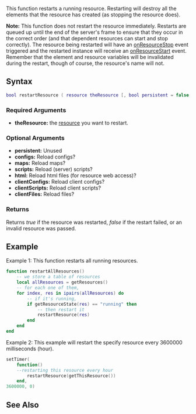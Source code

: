 This function restarts a running resource. Restarting will destroy all the elements that the resource has created (as stopping the resource does).

**Note:** This function does not restart the resource immediately. Restarts are queued up until the end of the server's frame to ensure that they occur in the correct order (and that dependent resources can start and stop correctly). The resource being restarted will have an [onResourceStop](/onResourceStop.md "wikilink") event triggered and the restarted instance will receive an [onResourceStart](/onResourceStart.md "wikilink") event. Remember that the element and resource variables will be invalidated during the restart, though of course, the resource's name will not.

Syntax
------

``` lua
bool restartResource ( resource theResource [, bool persistent = false, bool configs = true, bool maps = true, bool scripts = true, bool html = true, bool clientConfigs = true, bool clientScripts = true, bool clientFiles = true ] )
```

### Required Arguments

-   **theResource:** the [resource](/resource.md "wikilink") you want to restart.

### Optional Arguments

-   **persistent:** Unused
-   **configs:** Reload configs?
-   **maps:** Reload maps?
-   **scripts:** Reload (server) scripts?
-   **html:** Reload html files (for resource web access)?
-   **clientConfigs:** Reload client configs?
-   **clientScripts:** Reload client scripts?
-   **clientFiles:** Reload files?

### Returns

Returns *true* if the resource was restarted, *false* if the restart failed, or an invalid resource was passed.

Example
-------

Example 1: This function restarts all running resources.

``` lua
function restartAllResources()
    -- we store a table of resources
    local allResources = getResources()
    -- for each one of them,
    for index, res in ipairs(allResources) do
        -- if it's running,
        if getResourceState(res) == "running" then
            -- then restart it
            restartResource(res)
        end
    end
end
```

Example 2: This example will restart the specify resource every 3600000 milliseconds (hour).

``` lua
setTimer(
    function()  
    --restarting this resource every hour
        restartResource(getThisResource())
    end,
3600000, 0)
```

See Also
--------
